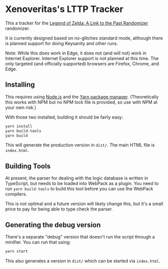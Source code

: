 # Xenoveritas's LTTP Tracker

This a tracker for the [Legend of Zelda: A Link to the Past Randomizer](http://alttpr.com/) randomizer.

It is currently designed based on no-glitches standard mode, although there is planned support for doing Keysanity and other runs.

Note: While this does work in Edge, it does not (and will not) work in Internet Explorer. Internet Explorer support is not planned at this time. The only targeted (and officially supported) browsers are Firefox, Chrome, and Edge.

## Installing

This requires using [Node.js](https://nodejs.org/) and the [Yarn package manager](https://yarnpkg.com/). (Theoretically this works with NPM but no NPM lock file is provided, so use with NPM at your own risk.)

With those two installed, building it should be fairly easy:

```sh
yarn install
yarn build-tools
yarn build
```
This will generate the production version in `dist/`. The main HTML file is `index.html`.

## Building Tools

At present, the parser for dealing with the logic database is written in TypeScript, but needs to be loaded into WebPack as a plugin. You need to run `yarn build-tools` to build this tool before you can use the WebPack compilers.

This is not optimal and a future version will likely change this, but it's a small price to pay for being able to type check the parser.

## Generating the debug version

There's a separate "debug" version that doesn't run the script through a minifier. You can run that using:

```sh
yarn start
```

This also generates a version in `dist/` which can be started via `index.html`.
